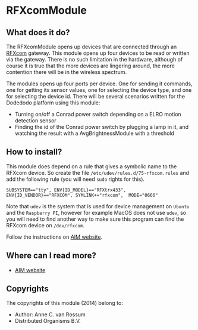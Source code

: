 <!-- Uses markdown syntax for neat display at github. This is the most important thing to your user. Be not afraid that
	you are too long-winded. If you tell someone what the Battacharyya distance is, they probably will appreciate
	that even if they already know. Be also clear about its complexity, say if it is exponential in time or the 
	number of pixels for example. 

	Tips on syntax:
	
	Use pictures:
	  ![picture](https://raw.github.com/git_username/git_repos/master/module_name/some_doc_folder/picture.jpg)

	Use math notation (http://stackoverflow.com/questions/11256433):
	- Experiment on http://latex.codecogs.com/gif.latex?c=\sqrt{E/m} to check your equation
	- Encode the math part c=\sqrt{E/m} on http://www.url-encode-decode.com/urlencode
	- And write it in markdown syntax as:
	   ![equation](http://latex.codecogs.com/gif.latex?c%3D%5Csqrt%7BE%2Fm%7D)
-->

# RFXcomModule

## What does it do?

The RFXcomModule opens up devices that are connected through an [RFXcom](http://www.rfxcom.com/) gateway. This module opens up four devices to be read or written via the gateway. There is no such limitation in the hardware, although of course it is true that the more devices are lingering around, the more contention there will be in the wireless spectrum.

The modules opens up four ports per device. One for sending it commands, one for getting its sensor values, one for selecting the device type, and one for selecting the device id. There will be several scenarios written for the Dodedodo platform using this module:

* Turning on/off a Conrad power switch depending on a ELRO motion detection sensor
* Finding the id of the Conrad power switch by plugging a lamp in it, and watching the result with a AvgBrightnessModule with a threshold

## How to install?

This module does depend on a rule that gives a symbolic name to the RFXcom device. So create the file `/etc/udev/rules.d/75-rfxcom.rules` and add the following rule (you will need `sudo` rights for this).

    SUBSYSTEM=="tty", ENV{ID_MODEL}=="RFXtrx433", ENV{ID_VENDOR}=="RFXCOM", SYMLINK+="rfxcom",  MODE="0666"

Note that `udev` is the system that is used for device management on `Ubuntu` and the `Raspberry PI`, however for example MacOS does not use `udev`, so you will need to find another way to make sure this program can find the RFXcom device on `/dev/rfxcom`.

Follow the instructions on [AIM website](http://dobots.github.com/aim/). 

## Where can I read more?

* [AIM website](http://dobots.github.com/aim/) 

## Copyrights
The copyrights of this module (2014) belong to:

- Author: Anne C. van Rossum
- Distributed Organisms B.V.


